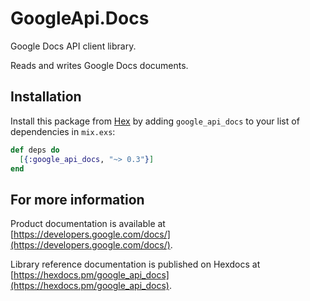 # GoogleApi.Docs

Google Docs API client library.

Reads and writes Google Docs documents.

## Installation

Install this package from [Hex](https://hex.pm) by adding
`google_api_docs` to your list of dependencies in `mix.exs`:

```elixir
def deps do
  [{:google_api_docs, "~> 0.3"}]
end
```

## For more information

Product documentation is available at [https://developers.google.com/docs/](https://developers.google.com/docs/).

Library reference documentation is published on Hexdocs at
[https://hexdocs.pm/google_api_docs](https://hexdocs.pm/google_api_docs).
